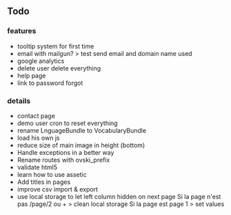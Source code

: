 ## Todo ##

### features ###
 * tooltip system for first time
 * email with mailgun? > test send email and domain name used
 * google analytics
 * delete user delete everything
 * help page
 * link to password forgot

### details ###
 * contact page
 * demo user cron to reset everything
 * rename LnguageBundle to VocabularyBundle
 * load his own js
 * reduce size of main image in height (bottom)
 * Handle exceptions in a better way
 * Rename routes with ovski_prefix
 * validate html5
 * learn how to use assetic
 * Add titles in pages
 * improve csv import & export
 * use local storage to let left column hidden on next page
	Si la page n'est pas /page/2 ou + > clean local storage
	Si la page est page 1 > set values
	
	 
